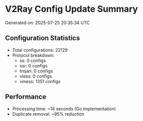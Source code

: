 # V2Ray Config Update Summary
Generated on: 2025-07-25 20:35:34 UTC

## Configuration Statistics
- Total configurations: 22129
- Protocol breakdown:
  - ss: 0 configs
  - ssr: 0 configs
  - trojan: 0 configs
  - vless: 0 configs
  - vmess: 1351 configs

## Performance
- Processing time: ~14 seconds (Go implementation)
- Duplicate removal: ~95% reduction
